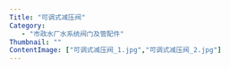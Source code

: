 ```yaml
---
Title: "可调式减压阀"
Category:
   - "市政水厂水系统阀门及管配件"
Thumbnail: ""
ContentImage: ["可调式减压阀_1.jpg","可调式减压阀_2.jpg"]
---
```

